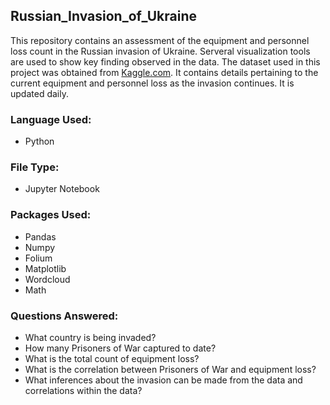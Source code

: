 ## Russian_Invasion_of_Ukraine
This repository contains an assessment of the equipment and personnel loss count in the Russian invasion of Ukraine. Serveral visualization tools are used to show key finding observed in the data. 
The dataset used in this project was obtained from [Kaggle.com](https://www.kaggle.com/datasets/piterfm/2022-ukraine-russian-war?datasetId=1967621&sortBy=voteCount). It contains details pertaining to the current equipment and personnel loss as the invasion continues. It is updated daily.

### Language Used:
- Python

### File Type:
- Jupyter Notebook

### Packages Used:
- Pandas
- Numpy
- Folium
- Matplotlib
- Wordcloud
- Math

### Questions Answered:
- What country is being invaded?
- How many Prisoners of War captured to date?
- What is the total count of equipment loss?
- What is the correlation between Prisoners of War and equipment loss?
- What inferences about the invasion can be made from the data and correlations within the data?

